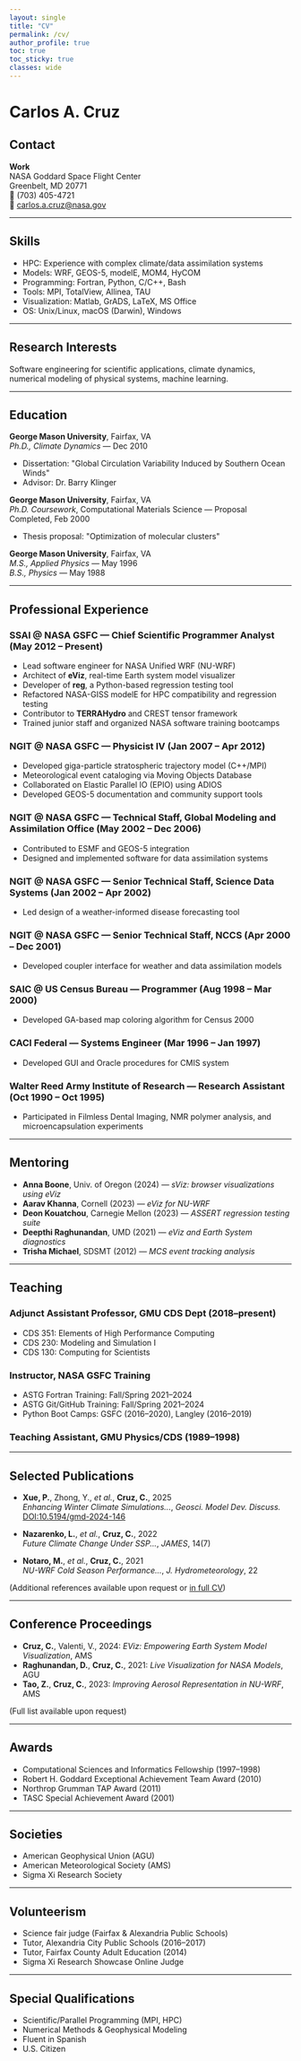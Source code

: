 ```yaml
---
layout: single
title: "CV"
permalink: /cv/
author_profile: true
toc: true
toc_sticky: true
classes: wide
---
```


# Carlos A. Cruz

## Contact

**Work**  
NASA Goddard Space Flight Center  
Greenbelt, MD 20771  
📱 (703) 405-4721  
📧 carlos.a.cruz@nasa.gov  

---

## Skills

- HPC: Experience with complex climate/data assimilation systems  
- Models: WRF, GEOS-5, modelE, MOM4, HyCOM  
- Programming: Fortran, Python, C/C++, Bash  
- Tools: MPI, TotalView, Allinea, TAU  
- Visualization: Matlab, GrADS, LaTeX, MS Office  
- OS: Unix/Linux, macOS (Darwin), Windows  

---

## Research Interests

Software engineering for scientific applications, climate dynamics, numerical modeling of physical systems, machine learning.

---


## Education

**George Mason University**, Fairfax, VA  
_Ph.D., Climate Dynamics_ — Dec 2010  
- Dissertation: "Global Circulation Variability Induced by Southern Ocean Winds"  
- Advisor: Dr. Barry Klinger

**George Mason University**, Fairfax, VA  
_Ph.D. Coursework_, Computational Materials Science — Proposal Completed, Feb 2000  
- Thesis proposal: "Optimization of molecular clusters"

**George Mason University**, Fairfax, VA  
_M.S., Applied Physics_ — May 1996  
_B.S., Physics_ — May 1988

---

## Professional Experience

### SSAI @ NASA GSFC — Chief Scientific Programmer Analyst (May 2012 – Present)

- Lead software engineer for NASA Unified WRF (NU-WRF)
- Architect of **eViz**, real-time Earth system model visualizer
- Developer of **reg**, a Python-based regression testing tool
- Refactored NASA-GISS modelE for HPC compatibility and regression testing
- Contributor to **TERRAHydro** and CREST tensor framework
- Trained junior staff and organized NASA software training bootcamps

### NGIT @ NASA GSFC — Physicist IV (Jan 2007 – Apr 2012)

- Developed giga-particle stratospheric trajectory model (C++/MPI)
- Meteorological event cataloging via Moving Objects Database
- Collaborated on Elastic Parallel IO (EPIO) using ADIOS
- Developed GEOS-5 documentation and community support tools

### NGIT @ NASA GSFC — Technical Staff, Global Modeling and Assimilation Office (May 2002 – Dec 2006)

- Contributed to ESMF and GEOS-5 integration
- Designed and implemented software for data assimilation systems

### NGIT @ NASA GSFC — Senior Technical Staff, Science Data Systems (Jan 2002 – Apr 2002)

- Led design of a weather-informed disease forecasting tool

### NGIT @ NASA GSFC — Senior Technical Staff, NCCS (Apr 2000 – Dec 2001)

- Developed coupler interface for weather and data assimilation models

### SAIC @ US Census Bureau — Programmer (Aug 1998 – Mar 2000)

- Developed GA-based map coloring algorithm for Census 2000

### CACI Federal — Systems Engineer (Mar 1996 – Jan 1997)

- Developed GUI and Oracle procedures for CMIS system

### Walter Reed Army Institute of Research — Research Assistant (Oct 1990 – Oct 1995)

- Participated in Filmless Dental Imaging, NMR polymer analysis, and microencapsulation experiments

---

## Mentoring

- **Anna Boone**, Univ. of Oregon (2024) — _sViz: browser visualizations using eViz_  
- **Aarav Khanna**, Cornell (2023) — _eViz for NU-WRF_  
- **Deon Kouatchou**, Carnegie Mellon (2023) — _ASSERT regression testing suite_  
- **Deepthi Raghunandan**, UMD (2021) — _eViz and Earth System diagnostics_  
- **Trisha Michael**, SDSMT (2012) — _MCS event tracking analysis_

---

## Teaching

### Adjunct Assistant Professor, GMU CDS Dept (2018–present)

- CDS 351: Elements of High Performance Computing  
- CDS 230: Modeling and Simulation I  
- CDS 130: Computing for Scientists

### Instructor, NASA GSFC Training

- ASTG Fortran Training: Fall/Spring 2021–2024  
- ASTG Git/GitHub Training: Fall/Spring 2021–2024  
- Python Boot Camps: GSFC (2016–2020), Langley (2016–2019)

### Teaching Assistant, GMU Physics/CDS (1989–1998)

---

## Selected Publications

- **Xue, P.**, Zhong, Y., *et al.*, **Cruz, C.**, 2025  
  *Enhancing Winter Climate Simulations...*, _Geosci. Model Dev. Discuss._  
  [DOI:10.5194/gmd-2024-146](https://doi.org/10.5194/gmd-2024-146)

- **Nazarenko, L.**, *et al.*, **Cruz, C.**, 2022  
  *Future Climate Change Under SSP...*, _JAMES_, 14(7)

- **Notaro, M.**, *et al.*, **Cruz, C.**, 2021  
  *NU-WRF Cold Season Performance...*, _J. Hydrometeorology_, 22

(Additional references available upon request or [in full CV](#))

---

## Conference Proceedings

- **Cruz, C.**, Valenti, V., 2024: *EViz: Empowering Earth System Model Visualization*, AMS  
- **Raghunandan, D.**, **Cruz, C.**, 2021: *Live Visualization for NASA Models*, AGU  
- **Tao, Z.**, **Cruz, C.**, 2023: *Improving Aerosol Representation in NU-WRF*, AMS

(Full list available upon request)

---

## Awards

- Computational Sciences and Informatics Fellowship (1997–1998)  
- Robert H. Goddard Exceptional Achievement Team Award (2010)  
- Northrop Grumman TAP Award (2011)  
- TASC Special Achievement Award (2001)

---

## Societies

- American Geophysical Union (AGU)  
- American Meteorological Society (AMS)  
- Sigma Xi Research Society

---

## Volunteerism

- Science fair judge (Fairfax & Alexandria Public Schools)  
- Tutor, Alexandria City Public Schools (2016–2017)  
- Tutor, Fairfax County Adult Education (2014)  
- Sigma Xi Research Showcase Online Judge

---

## Special Qualifications

- Scientific/Parallel Programming (MPI, HPC)  
- Numerical Methods & Geophysical Modeling  
- Fluent in Spanish  
- U.S. Citizen
